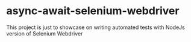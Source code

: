 # async-await-selenium-webdriver
This project is just to showcase on writing automated tests with NodeJs version of Selenium Webdriver
